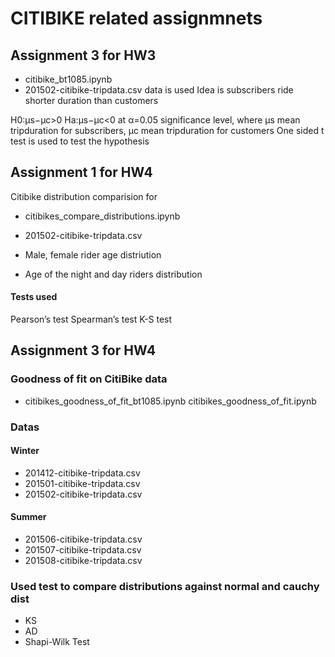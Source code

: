# CITIBIKE related assignmnets

## Assignment 3 for HW3
* citibike_bt1085.ipynb
* 201502-citibike-tripdata.csv data is used
Idea is subscribers ride shorter duration than customers

H0:μs−μc>0
Ha:μs−μc<0 at α=0.05 significance level,
where μs mean tripduration for subscribers, μc mean tripduration for customers 
One sided t test is used to test the hypothesis


## Assignment 1 for HW4

Citibike distribution comparision for 
* citibikes_compare_distributions.ipynb
* 201502-citibike-tripdata.csv

* Male, female rider age distriution
* Age of the night and day riders distribution
#### Tests used
Pearson’s test 
Spearman’s test 
K-S test

## Assignment 3 for HW4
### Goodness of  fit on CitiBike data
* citibikes_goodness_of_fit_bt1085.ipynb
citibikes_goodness_of_fit.ipynb

### Datas
#### Winter
* 201412-citibike-tripdata.csv
* 201501-citibike-tripdata.csv
* 201502-citibike-tripdata.csv

#### Summer 
* 201506-citibike-tripdata.csv
* 201507-citibike-tripdata.csv
* 201508-citibike-tripdata.csv

### Used test to compare distributions against normal and cauchy dist
* KS 
* AD
* Shapi-Wilk Test
